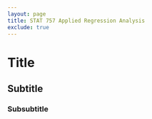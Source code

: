 ```yaml
---
layout: page
title: STAT 757 Applied Regression Analysis
exclude: true
---
```


# Title

## Subtitle

### Subsubtitle



